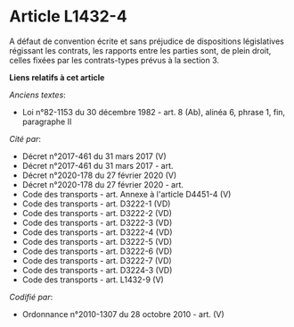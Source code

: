 # Article L1432-4

A défaut de convention écrite et sans préjudice de dispositions législatives régissant les contrats, les rapports entre les
parties sont, de plein droit, celles fixées par les contrats-types prévus à la section 3.

**Liens relatifs à cet article**

_Anciens textes_:

  - Loi n°82-1153 du 30 décembre 1982 - art. 8 (Ab), alinéa 6, phrase 1, fin, paragraphe II

_Cité par_:

  - Décret n°2017-461 du 31 mars 2017 (V)
  - Décret n°2017-461 du 31 mars 2017 - art.
  - Décret n°2020-178 du 27 février 2020 (V)
  - Décret n°2020-178 du 27 février 2020 - art.
  - Code des transports - art. Annexe à l'article D4451-4 (V)
  - Code des transports - art. D3222-1 (VD)
  - Code des transports - art. D3222-2 (VD)
  - Code des transports - art. D3222-3 (VD)
  - Code des transports - art. D3222-4 (VD)
  - Code des transports - art. D3222-5 (VD)
  - Code des transports - art. D3222-6 (VD)
  - Code des transports - art. D3222-7 (VD)
  - Code des transports - art. D3224-3 (VD)
  - Code des transports - art. L1432-9 (V)

_Codifié par_:

  - Ordonnance n°2010-1307 du 28 octobre 2010 - art. (V)
